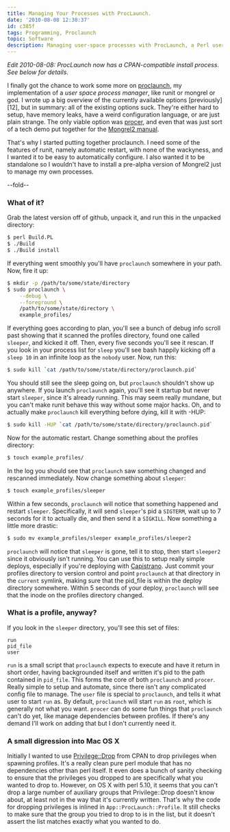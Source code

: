 ```yaml
---
title: Managing Your Processes with ProcLaunch.
date: '2010-08-08 12:30:37'
id: c385f
tags: Programming, Proclaunch
topic: Software
description: Managing user-space processes with ProcLaunch, a Perl user-space init system.
---
```


[proclaunch]:      http://github.com/peterkeen/proclaunch
[Mongrel2 manual]: http://mongrel2.org/doc/tip/docs/manual/book.wiki
[procer]:          http://mongrel2.org/doc/tip/docs/manual/book.wiki#x1-380004.1.1
[Capistrano]:      http://www.capify.org/index.php/Capistrano
[Privilege::Drop]: http://search.cpan.org/~tlbdk/Privileges-Drop-1.01/lib/Privileges/Drop.pm

*Edit 2010-08-08: ProcLaunch now has a CPAN-compatible install process. See below for details.*

I finally got the chance to work some more on [proclaunch][], my implementation of a *user space process manager*, like runit or mongrel or god. I wrote up a big overview of the currently available options [previously][12], but in summary: all of the existing options suck. They're either hard to setup, have memory leaks, have a weird configuration language, or are just plain strange. The only viable option was [procer][], and even that was just sort of a tech demo put together for the [Mongrel2 manual][].

That's why I started putting together proclaunch. I need some of the features of runit, namely automatic restart, with none of the wackyness, and I wanted it to be easy to automatically configure. I also wanted it to be standalone so I wouldn't have to install a pre-alpha version of Mongrel2 just to manage my own processes.

--fold--

### What of it?

Grab the latest version off of github, unpack it, and run this in the unpacked directory:

```bash
$ perl Build.PL
$ ./Build
$ ./Build install
```
    
If everything went smoothly you'll have `proclaunch` somewhere in your path. Now, fire it up:

```bash
$ mkdir -p /path/to/some/state/directory
$ sudo proclaunch \
    --debug \
    --foreground \
    /path/to/some/state/directory \
    example_profiles/
```
        
If everything goes according to plan, you'll see a bunch of debug info scroll past showing that it scanned the profiles directory, found one called `sleeper`, and kicked it off. Then, every five seconds you'll see it rescan. If you look in your process list for `sleep` you'll see bash happily kicking off a `sleep 10` in an infinite loop as the `nobody` user. Now, run this:

```bash
$ sudo kill `cat /path/to/some/state/directory/proclaunch.pid`
```
    
You should still see the sleep going on, but `proclaunch` shouldn't show up anywhere. If you launch `proclaunch` again, you'll see it startup but never start `sleeper`, since it's already running. This may seem really mundane, but you can't make runit behave this way without some major hacks. Oh, and to actually make `proclaunch` kill everything before dying, kill it with -HUP:

```bash
$ sudo kill -HUP `cat /path/to/some/state/directory/proclaunch.pid`
```

Now for the automatic restart. Change something about the profiles directory:

```bash
$ touch example_profiles/
```

In the log you should see that `proclaunch` saw something changed and rescanned immediately. Now change something about `sleeper`:

```bash
$ touch example_profiles/sleeper
```
    
Within a few seconds, `proclaunch` will notice that something happened and restart `sleeper`. Specifically, it will send `sleeper`'s pid a `SIGTERM`, wait up to 7 seconds for it to actually die, and then send it a `SIGKILL`. Now something a little more drastic:

```bash
$ sudo mv example_profiles/sleeper example_profiles/sleeper2
```
    
`proclaunch` will notice that `sleeper` is gone, tell it to stop, then start `sleeper2` since it obviously isn't running. You can use this to setup really simple deploys, especially if you're deploying with [Capistrano][]. Just commit your profiles directory to version control and point `proclaunch` at that directory in the `current` symlink, making sure that the pid_file is within the deploy directory somewhere. Within 5 seconds of your deploy, `proclaunch` will see that the inode on the profiles directory changed.

### What is a profile, anyway?

If you look in the `sleeper` directory, you'll see this set of files:

```text
run
pid_file
user
```
    
`run` is a small script that `proclaunch` expects to execute and have it return in short order, having backgrounded itself and written it's pid to the path contained in `pid_file`. This forms the core of both `proclaunch` and `procer`. Really simple to setup and automate, since there isn't any complicated config file to manage. The `user` file is special to `proclaunch`, and tells it what user to start `run` as. By default, `proclaunch` will start `run` as `root`, which is generally not what you want. `procer` can do some fun things that `proclaunch` can't do yet, like manage dependencies between profiles. If there's any demand I'll work on adding that but I don't currently need it.

### A small digression into Mac OS X

Initially I wanted to use [Privilege::Drop][] from CPAN to drop privileges when spawning profiles. It's a really clean pure perl module that has no dependencies other than perl itself. It even does a bunch of sanity checking to ensure that the privileges you dropped to are specifically what you wanted to drop to. However, on OS X with perl 5.10, it seems that you can't drop a large number of auxiliary groups that Privilege::Drop doesn't know about, at least not in the way that it's currently written. That's why the code for dropping privileges is inlined in `App::ProcLaunch::Profile`. It still checks to make sure that the group you tried to drop to is in the list, but it doesn't assert the list matches exactly what you wanted to do.
